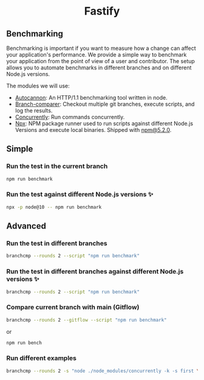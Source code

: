 <h1 align="center">Fastify</h1>

## Benchmarking
Benchmarking is important if you want to measure how a change can affect your
application's performance. We provide a simple way to benchmark your
application from the point of view of a user and contributor. The setup allows
you to automate benchmarks in different branches and on different Node.js
versions.

The modules we will use:
- [Autocannon](https://github.com/mcollina/autocannon): An HTTP/1.1 benchmarking
  tool written in node.
- [Branch-comparer](https://github.com/StarpTech/branch-comparer): Checkout
  multiple git branches, execute scripts, and log the results.
- [Concurrently](https://github.com/open-cli-tools/concurrently): Run commands
  concurrently.
- [Npx](https://github.com/npm/npx): NPM package runner used to run scripts
  against different Node.js Versions and execute local binaries. Shipped with
  npm@5.2.0.

## Simple

### Run the test in the current branch
```sh
npm run benchmark
```

### Run the test against different Node.js versions ✨
```sh
npx -p node@10 -- npm run benchmark
```

## Advanced

### Run the test in different branches
```sh
branchcmp --rounds 2 --script "npm run benchmark"
```

### Run the test in different branches against different Node.js versions ✨
```sh
branchcmp --rounds 2 --script "npm run benchmark"
```

### Compare current branch with main (Gitflow)
```sh
branchcmp --rounds 2 --gitflow --script "npm run benchmark"
```
or
```sh
npm run bench
```

### Run different examples

<!-- markdownlint-disable -->
```sh
branchcmp --rounds 2 -s "node ./node_modules/concurrently -k -s first \"node ./examples/asyncawait.js\" \"node ./node_modules/autocannon -c 100 -d 5 -p 10 localhost:3000/\""
```
<!-- markdownlint-enable -->
